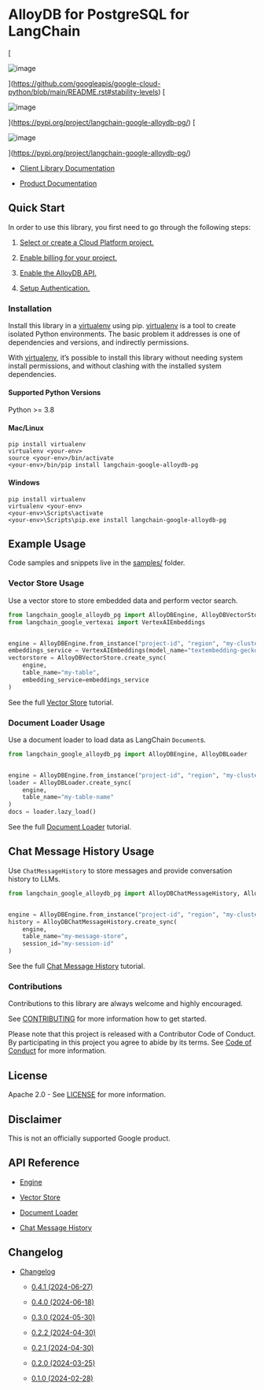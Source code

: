 # AlloyDB for PostgreSQL for LangChain

[

![image](https://img.shields.io/badge/support-preview-orange.svg)

](https://github.com/googleapis/google-cloud-python/blob/main/README.rst#stability-levels) [

![image](https://img.shields.io/pypi/v/langchain-google-alloydb-pg.svg)

](https://pypi.org/project/langchain-google-alloydb-pg/) [

![image](https://img.shields.io/pypi/pyversions/langchain-google-alloydb-pg.svg)

](https://pypi.org/project/langchain-google-alloydb-pg/)


* [Client Library Documentation](https://cloud.google.com/python/docs/reference/langchain-google-alloydb-pg/latest)


* [Product Documentation](https://cloud.google.com/alloydb)

## Quick Start

In order to use this library, you first need to go through the following
steps:


1. [Select or create a Cloud Platform project.](https://console.cloud.google.com/project)


2. [Enable billing for your project.](https://cloud.google.com/billing/docs/how-to/modify-project#enable_billing_for_a_project)


3. [Enable the AlloyDB API.](https://console.cloud.google.com/flows/enableapi?apiid=alloydb.googleapis.com)


4. [Setup Authentication.](https://googleapis.dev/python/google-api-core/latest/auth.html)

### Installation

Install this library in a [virtualenv](https://virtualenv.pypa.io/en/latest/) using pip. [virtualenv](https://virtualenv.pypa.io/en/latest/) is a tool to create isolated Python environments. The basic problem it addresses is
one of dependencies and versions, and indirectly permissions.

With [virtualenv](https://virtualenv.pypa.io/en/latest/), it’s
possible to install this library without needing system install
permissions, and without clashing with the installed system
dependencies.

#### Supported Python Versions

Python >= 3.8

#### Mac/Linux

```console
pip install virtualenv
virtualenv <your-env>
source <your-env>/bin/activate
<your-env>/bin/pip install langchain-google-alloydb-pg
```

#### Windows

```console
pip install virtualenv
virtualenv <your-env>
<your-env>\Scripts\activate
<your-env>\Scripts\pip.exe install langchain-google-alloydb-pg
```

## Example Usage

Code samples and snippets live in the [samples/](https://github.com/googleapis/langchain-google-alloydb-pg-python/tree/main/samples) folder.

### Vector Store Usage

Use a vector store to store embedded data and perform vector search.

```python
from langchain_google_alloydb_pg import AlloyDBEngine, AlloyDBVectorStore
from langchain_google_vertexai import VertexAIEmbeddings


engine = AlloyDBEngine.from_instance("project-id", "region", "my-cluster", "my-instance", "my-database")
embeddings_service = VertexAIEmbeddings(model_name="textembedding-gecko@003")
vectorstore = AlloyDBVectorStore.create_sync(
    engine,
    table_name="my-table",
    embedding_service=embeddings_service
)
```

See the full [Vector Store](https://github.com/googleapis/langchain-google-alloydb-pg-python/tree/main/docs/vector_store.ipynb) tutorial.

### Document Loader Usage

Use a document loader to load data as LangChain `Document`s.

```python
from langchain_google_alloydb_pg import AlloyDBEngine, AlloyDBLoader


engine = AlloyDBEngine.from_instance("project-id", "region", "my-cluster", "my-instance", "my-database")
loader = AlloyDBLoader.create_sync(
    engine,
    table_name="my-table-name"
)
docs = loader.lazy_load()
```

See the full [Document Loader](https://github.com/googleapis/langchain-google-alloydb-pg-python/tree/main/docs/document_loader.ipynb) tutorial.

## Chat Message History Usage

Use `ChatMessageHistory` to store messages and provide conversation
history to LLMs.

```python
from langchain_google_alloydb_pg import AlloyDBChatMessageHistory, AlloyDBEngine


engine = AlloyDBEngine.from_instance("project-id", "region", "my-cluster", "my-instance", "my-database")
history = AlloyDBChatMessageHistory.create_sync(
    engine,
    table_name="my-message-store",
    session_id="my-session-id"
)
```

See the full [Chat Message History](https://github.com/googleapis/langchain-google-alloydb-pg-python/tree/main/docs/chat_message_history.ipynb) tutorial.

### Contributions

Contributions to this library are always welcome and highly encouraged.

See [CONTRIBUTING](https://github.com/googleapis/langchain-google-alloydb-pg-python/tree/main/CONTRIBUTING.md) for more information how to get started.

Please note that this project is released with a Contributor Code of Conduct. By participating in
this project you agree to abide by its terms. See [Code of Conduct](https://github.com/googleapis/langchain-google-alloydb-pg-python/tree/main/CODE_OF_CONDUCT.md) for more
information.

## License

Apache 2.0 - See
[LICENSE](https://github.com/googleapis/langchain-google-alloydb-pg-python/tree/main/LICENSE)
for more information.

## Disclaimer

This is not an officially supported Google product.

## API Reference


* [Engine](langchain_google_alloydb_pg/engine.md)


* [Vector Store](langchain_google_alloydb_pg/vectorstore.md)


* [Document Loader](langchain_google_alloydb_pg/loader.md)


* [Chat Message History](langchain_google_alloydb_pg/history.md)


## Changelog


* [Changelog](changelog.md)


    * [0.4.1 (2024-06-27)](changelog.md#id1)


    * [0.4.0 (2024-06-18)](changelog.md#id2)


    * [0.3.0 (2024-05-30)](changelog.md#id3)


    * [0.2.2 (2024-04-30)](changelog.md#id5)


    * [0.2.1 (2024-04-30)](changelog.md#id7)


    * [0.2.0 (2024-03-25)](changelog.md#id9)


    * [0.1.0 (2024-02-28)](changelog.md#id12)
